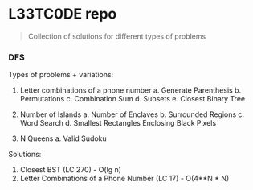 # L33TC0DE repo

> Collection of solutions for different types of problems

### DFS

Types of problems + variations: 

1. Letter combinations of a phone number
a. Generate Parenthesis
b. Permutations
c. Combination Sum
d. Subsets
e. Closest Binary Tree

2. Number of Islands
a. Number of Enclaves
b. Surrounded Regions
c. Word Search
d. Smallest Rectangles Enclosing Black Pixels

3. N Queens
a. Valid Sudoku

Solutions: 
1. Closest BST (LC 270) - O(lg n)
2. Letter Combinations of a Phone Number (LC 17) - O(4**N * N)